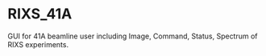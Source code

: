 # RIXS_41A
GUI for 41A beamline user including Image, Command, Status, Spectrum of RIXS experiments.
